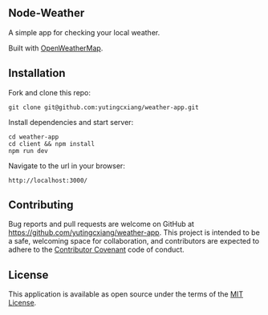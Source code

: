 ## Node-Weather

A simple app for checking your local weather.

Built with [OpenWeatherMap](https://openweathermap.org/api).

## Installation

Fork and clone this repo:

   ```
   git clone git@github.com:yutingcxiang/weather-app.git
   ```

Install dependencies and start server:

   ```
   cd weather-app
   cd client && npm install
   npm run dev
   ```

Navigate to the url in your browser:

   ```
   http://localhost:3000/
   ```

## Contributing
Bug reports and pull requests are welcome on GitHub at https://github.com/yutingcxiang/weather-app. This project is intended to be a safe, welcoming space for collaboration, and contributors are expected to adhere to the [Contributor Covenant](http://contributor-covenant.org) code of conduct.

## License
This application is available as open source under the terms of the [MIT License](https://opensource.org/licenses/MIT).
